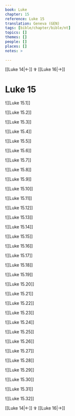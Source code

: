 ```yaml
---
book: Luke
chapter: 15
reference: Luke 15
translation: Geneva (GEN)
tags: [bible/chapter/bible/nt]
topics: []
themes: []
people: []
places: []
notes: >
  
---
```


[[Luke 14|<-]] ✞ [[Luke 16|->]]

# Luke 15

![[Luke 15.1]]

![[Luke 15.2]]

![[Luke 15.3]]

![[Luke 15.4]]

![[Luke 15.5]]

![[Luke 15.6]]

![[Luke 15.7]]

![[Luke 15.8]]

![[Luke 15.9]]

![[Luke 15.10]]

![[Luke 15.11]]

![[Luke 15.12]]

![[Luke 15.13]]

![[Luke 15.14]]

![[Luke 15.15]]

![[Luke 15.16]]

![[Luke 15.17]]

![[Luke 15.18]]

![[Luke 15.19]]

![[Luke 15.20]]

![[Luke 15.21]]

![[Luke 15.22]]

![[Luke 15.23]]

![[Luke 15.24]]

![[Luke 15.25]]

![[Luke 15.26]]

![[Luke 15.27]]

![[Luke 15.28]]

![[Luke 15.29]]

![[Luke 15.30]]

![[Luke 15.31]]

![[Luke 15.32]]

[[Luke 14|<-]] ✞ [[Luke 16|->]]
